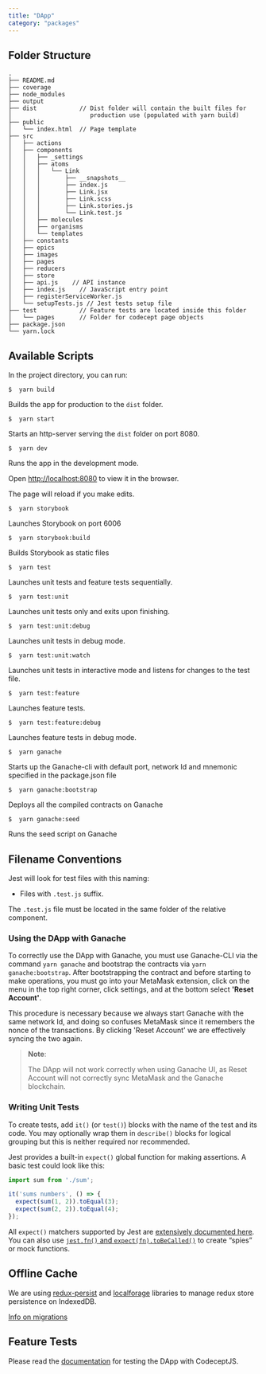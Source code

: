 ```yaml
---
title: "DApp"
category: "packages"
---
```


## Folder Structure

```
.
├── README.md
├── coverage
├── node_modules
├── output
├── dist            // Dist folder will contain the built files for
│                      production use (populated with yarn build)
├── public
│   └── index.html  // Page template
├── src
│   ├── actions
│   ├── components
│   │   ├── _settings
│   │   ├── atoms
│   │   │   └── Link
│   │   │       ├── __snapshots__
│   │   │       ├── index.js
│   │   │       ├── Link.jsx
│   │   │       ├── Link.scss
│   │   │       ├── Link.stories.js
│   │   │       └── Link.test.js
│   │   ├── molecules
│   │   ├── organisms
│   │   └── templates
│   ├── constants
│   ├── epics
│   ├── images
│   ├── pages
│   ├── reducers
│   ├── store
│   ├── api.js    // API instance
│   ├── index.js    // JavaScript entry point
│   ├── registerServiceWorker.js
│   └── setupTests.js // Jest tests setup file
├── test            // Feature tests are located inside this folder
│   └── pages       // Folder for codecept page objects
├── package.json
└── yarn.lock
```
## Available Scripts

In the project directory, you can run:

```
$  yarn build
```
Builds the app for production to the `dist` folder.
```
$  yarn start
```
Starts an http-server serving the `dist` folder on port 8080.
```
$  yarn dev
```
Runs the app in the development mode.

Open [http://localhost:8080](http://localhost:8080) to view it in the browser.

The page will reload if you make edits.
```
$  yarn storybook
```
Launches Storybook on port 6006
```
$  yarn storybook:build
```
Builds Storybook as static files
```
$  yarn test
```
Launches unit tests and feature tests sequentially.
```
$  yarn test:unit
```
Launches unit tests only and exits upon finishing.
```
$  yarn test:unit:debug
```
Launches unit tests in debug mode.
```
$  yarn test:unit:watch
```
Launches unit tests in interactive mode and listens for changes to the test file.
```
$  yarn test:feature
```
Launches feature tests.
```
$  yarn test:feature:debug
```
Launches feature tests in debug mode.
```
$  yarn ganache
```
Starts up the Ganache-cli with default port, network Id and mnemonic specified in the package.json file
```
$  yarn ganache:bootstrap
```
Deploys all the compiled contracts on Ganache
```
$  yarn ganache:seed
```
Runs the seed script on Ganache
## Filename Conventions

Jest will look for test files with this naming:

* Files with `.test.js` suffix.

The `.test.js` file must be located in the same folder of the relative component.

### Using the DApp with Ganache

To correctly use the DApp with Ganache, you must use Ganache-CLI via the command `yarn ganache` and bootstrap the contracts via `yarn ganache:bootstrap`. After bootstrapping the contract and before starting to make operations, you must go into your MetaMask extension, click on the menu in the top right corner, click settings, and at the bottom select **'Reset Account'**.

This procedure is necessary because we always start Ganache with the same network Id, and doing so confuses MetaMask since it remembers the nonce of the transactions. By clicking 'Reset Account' we are effectively syncing the two again.

> **Note**:
>
> The DApp will not work correctly when using Ganache UI, as Reset Account will not correctly sync MetaMask and the Ganache blockchain.

### Writing Unit Tests

To create tests, add `it()` (or `test()`) blocks with the name of the test and its code. You may optionally wrap them in `describe()` blocks for logical grouping but this is neither required nor recommended.

Jest provides a built-in `expect()` global function for making assertions. A basic test could look like this:

```js
import sum from './sum';

it('sums numbers', () => {
  expect(sum(1, 2)).toEqual(3);
  expect(sum(2, 2)).toEqual(4);
});
```

All `expect()` matchers supported by Jest are [extensively documented here](https://facebook.github.io/jest/docs/en/expect.html#content).
You can also use [`jest.fn()` and `expect(fn).toBeCalled()`](https://facebook.github.io/jest/docs/en/expect.html#tohavebeencalled) to create “spies” or mock functions.

## Offline Cache

We are using [redux-persist](https://github.com/rt2zz/redux-persist) and [localforage](https://github.com/localForage/localForage) libraries to manage redux store persistence on IndexedDB.

[Info on migrations](docs/MIGRATIONS.md)

## Feature Tests

Please read the [documentation](docs/FEATURE_TESTS.md) for testing the DApp with CodeceptJS.
